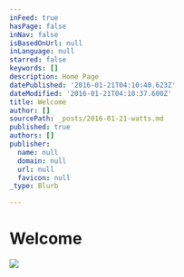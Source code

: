 ```yaml
---
inFeed: true
hasPage: false
inNav: false
isBasedOnUrl: null
inLanguage: null
starred: false
keywords: []
description: Home Page
datePublished: '2016-01-21T04:10:40.623Z'
dateModified: '2016-01-21T04:10:37.600Z'
title: Welcome
author: []
sourcePath: _posts/2016-01-21-watts.md
published: true
authors: []
publisher:
  name: null
  domain: null
  url: null
  favicon: null
_type: Blurb

---
```

# Welcome
![](https://the-grid-user-content.s3-us-west-2.amazonaws.com/3c95e485-ce59-4fad-ac01-5dce28b21590.jpg)